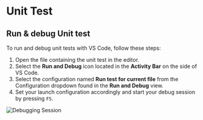 # Unit Test

## Run & debug Unit test

To run and debug unit tests with VS Code, follow these steps:

1. Open the file containing the unit test in the editor.
2. Select the **Run and Debug** icon located in the
**Activity Bar** on the side of VS Code.
3. Select the configuration named **Run test for current file**
from the Configuration dropdown found in the **Run and Debug** view.
4. Set your launch configuration accordingly and
start your debug session by pressing `F5`.

![Debugging Session](https://code.visualstudio.com/assets/docs/editor/debugging/debug-session.png)


